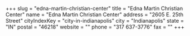 +++
slug = "edna-martin-christian-center"
title = "Edna Martin Christian Center"
name = "Edna Martin Christian Center"
address = "2605 E. 25th Street"
cityIndexKey = "city-in-indianapolis"
city = "Indianapolis"
state = "IN"
postal = "46218"
website = ""
phone = "317 637-3776"
fax = ""
+++
